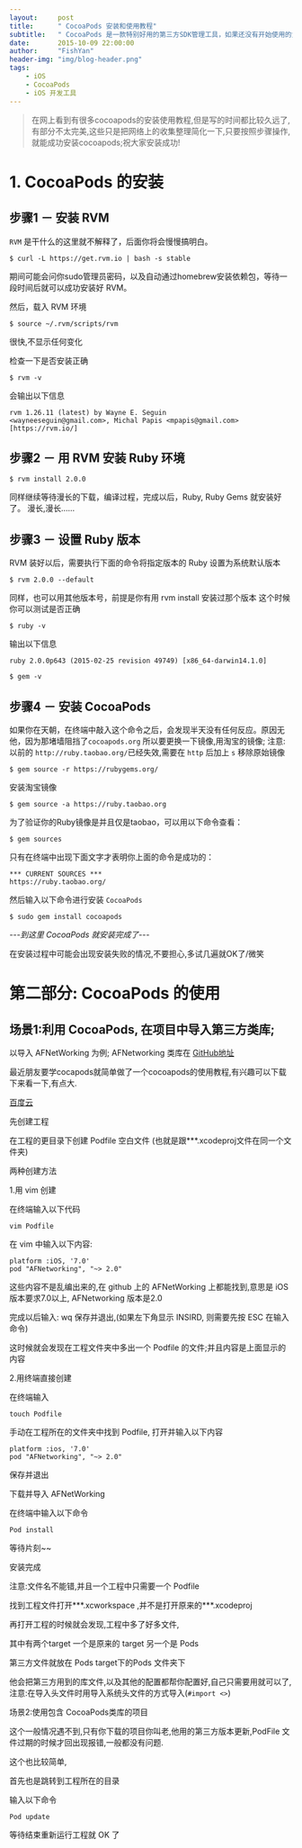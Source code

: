 ```yaml
---
layout:     post
title:      " CocoaPods 安装和使用教程"
subtitle:   " CocoaPods 是一款特别好用的第三方SDK管理工具，如果还没有开始使用的童鞋，一定要赶紧用起来了。"
date:       2015-10-09 22:00:00
author:     "FishYan"
header-img: "img/blog-header.png"
tags:
    - iOS
    - CocoaPods
    - iOS 开发工具
---
```


> 在网上看到有很多cocoapods的安装使用教程,但是写的时间都比较久远了,有部分不太完美,这些只是把网络上的收集整理简化一下,只要按照步骤操作,就能成功安装cocoapods;祝大家安装成功!

# 1. CocoaPods 的安装

## 步骤1 － 安装 RVM
```RVM``` 是干什么的这里就不解释了，后面你将会慢慢搞明白。

```
$ curl -L https://get.rvm.io | bash -s stable
```

期间可能会问你sudo管理员密码，以及自动通过homebrew安装依赖包，等待一段时间后就可以成功安装好 RVM。

然后，载入 RVM 环境
```
$ source ~/.rvm/scripts/rvm
```
很快,不显示任何变化

检查一下是否安装正确
```
$ rvm -v
```
会输出以下信息
```
rvm 1.26.11 (latest) by Wayne E. Seguin 
<wayneeseguin@gmail.com>, Michal Papis <mpapis@gmail.com> [https://rvm.io/]
```

## 步骤2 － 用 RVM 安装 Ruby 环境

```
$ rvm install 2.0.0
```
同样继续等待漫长的下载，编译过程，完成以后，Ruby, Ruby Gems 就安装好了。
漫长,漫长……

## 步骤3 － 设置 Ruby 版本

RVM 装好以后，需要执行下面的命令将指定版本的 Ruby 设置为系统默认版本
```
$ rvm 2.0.0 --default
```
同样，也可以用其他版本号，前提是你有用 rvm install 安装过那个版本
这个时候你可以测试是否正确
```
$ ruby -v
```
输出以下信息
```
ruby 2.0.0p643 (2015-02-25 revision 49749) [x86_64-darwin14.1.0]
```
```
$ gem -v
```

## 步骤4 － 安装 CocoaPods

如果你在天朝，在终端中敲入这个命令之后，会发现半天没有任何反应。原因无他，因为那堵墙阻挡了```cocoapods.org```
所以要更换一下镜像,用淘宝的镜像;
注意:以前的 ```http://ruby.taobao.org/```已经失效,需要在 ```http``` 后加上 ```s```
移除原始镜像
```
$ gem source -r https://rubygems.org/
```
安装淘宝镜像
```
$ gem source -a https://ruby.taobao.org
```
为了验证你的Ruby镜像是并且仅是taobao，可以用以下命令查看：
```
$ gem sources 
```
只有在终端中出现下面文字才表明你上面的命令是成功的：
```
*** CURRENT SOURCES ***
https://ruby.taobao.org/
```
然后输入以下命令进行安装 ```CocoaPods```
```
$ sudo gem install cocoapods
```
*-*-*-*到这里 CocoaPods 就安装完成了*-*-*-*

在安装过程中可能会出现安装失败的情况,不要担心,多试几遍就OK了/微笑


# 第二部分: CocoaPods 的使用

## 场景1:利用 CocoaPods, 在项目中导入第三方类库;

以导入 AFNetWorking 为例;
AFNetworking 类库在 [GitHub地址](https://github.com/AFNetworking/AFNetworking)



最近朋友要学cocapods就简单做了一个cocoapods的使用教程,有兴趣可以下载下来看一下,有点大.

[百度云](http://pan.baidu.com/s/1pJw4rSv)

先创建工程

在工程的更目录下创建 Podfile 空白文件 (也就是跟***.xcodeproj文件在同一个文件夹)


两种创建方法

1.用 vim 创建

在终端输入以下代码
```
vim Podfile
```
在 vim 中输入以下内容:
```
platform :iOS, '7.0'
pod "AFNetworking", "~> 2.0"
```
这些内容不是乱编出来的,在 github 上的 AFNetWorking 上都能找到,意思是 iOS 版本要求7.0以上, AFNetworking 版本是2.0

完成以后输入: wq 保存并退出,(如果左下角显示 INSIRD, 则需要先按 ESC 在输入命令)

这时候就会发现在工程文件夹中多出一个 Podfile 的文件;并且内容是上面显示的内容

2.用终端直接创建

在终端输入
```
touch Podfile
```
手动在工程所在的文件夹中找到 Podfile, 打开并输入以下内容
```
platform :ios, '7.0'
pod "AFNetworking", "~> 2.0"
```
保存并退出

下载并导入 AFNetWorking

在终端中输入以下命令
```
Pod install  
```
等待片刻~~

安装完成

注意:文件名不能错,并且一个工程中只需要一个 Podfile

找到工程文件打开***.xcworkspace ,并不是打开原来的***.xcodeproj

再打开工程的时候就会发现,工程中多了好多文件,

其中有两个target 一个是原来的 target 另一个是 Pods

第三方文件就放在 Pods target下的Pods 文件夹下

他会把第三方用到的库文件,以及其他的配置都帮你配置好,自己只需要用就可以了,
注意:在导入头文件时用导入系统头文件的方式导入(```#import <>```)


场景2:使用包含 CocoaPods类库的项目

这个一般情况遇不到,只有你下载的项目你叫老,他用的第三方版本更新,PodFile 文件过期的时候才回出现报错,一般都没有问题.

这个也比较简单,

首先也是跳转到工程所在的目录

输入以下命令
```
Pod update
```
等待结束重新运行工程就 OK 了